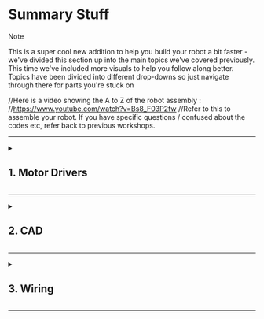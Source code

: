 # Summary Stuff
> [!NOTE]
> This is a super cool new addition to help you build your robot a bit faster - we've divided this section up into the main topics we've covered previously. This time we've included more visuals to help you follow along better.
>Topics have been divided into different drop-downs so just navigate through there for parts you're stuck on

//Here is a video showing the A to Z of the robot assembly : 
//https://www.youtube.com/watch?v=Bs8_F03P2fw
//Refer to this to assemble your robot. If you have specific questions / confused about the codes etc, refer back to previous workshops.

---
<details>
  <summary>

  ## 1. Motor Drivers
  </summary>

**What are they and why do we need them?**

You might recognise this : 
![Annotation 2023-11-10 165841](https://github.com/UBRoboticsWorkshop/WorkShops/assets/110237339/74099e9a-1269-4959-b7bf-f463680be36c)

They're kind of the middle man between motors and the control systems we use. Essentially what they do is convert the low-current signals inputted, to hgiher-current which is needed to drive the motors.
This module in particular (MX1508) can drive 2-Way DC motors ; which is exactly what we're trying to do .It's ideal for battery powered, smaller DC motors.

**Basic Components**

![image](https://github.com/UBRoboticsWorkshop/WorkShops/assets/110237339/a496e2bc-2bfb-4f57-a668-c794668e50cf)


**Wiring and Connections**

![Annotation 2023-11-10 165951](https://github.com/UBRoboticsWorkshop/WorkShops/assets/110237339/59b09c31-e94e-464c-b615-de93f6b9c3d6)

Where L = LOGIC LOW, H = LOGIC HIGH

*IN1, IN2, IN3, IN4:*
These are input pins that control the motor driver.
You would need to input logic high/low signals here to these pins to determine the motor's behavior. This determines whether the motor rotates forward, backward, or stays still. 

*MOTOR A and MOTOR B:*
These are the output pins for the two motor channels (A and B).
The motor channels are where you connect the terminals of your DC motor. Depending on the signals applied to the input pins (IN1, IN2, IN3, IN4), these output pins control the direction and speed of the connected motors.
To simplify further:

>If you want MOTOR A to move forward, you'd set specific combinations of high and low signals on IN1 and IN2.
>If you want MOTOR A to move backward, you'd set a different combination of signals on IN1 and IN2.
>The same logic applies to MOTOR B.
</details>

---
<details>
  <summary>

 ## 2. CAD
  </summary>
  
Not going to lie, you're better off following step-by-step tutorials made by our tech team for this. Please navigate back to 'CAD' 1 & 2 and ask questions if you have any.
</details>

---
<details>
  <summary>

 ## 3. Wiring
  </summary>

*Connecting the servo motor and ESP32*
![image](https://github.com/UBRoboticsWorkshop/WorkShops/assets/110237339/8ef94b07-e5d8-4ef0-a16f-a747f9eac959)

With this diagram, you can see which pins are PWM-capable. If you're changing the pins, ensure you change your code too.
![image](https://github.com/UBRoboticsWorkshop/WorkShops/assets/110237339/9fbd100c-51a5-4517-be64-75bc45ff1b1d)

*Similarly, connecting the TT motors and ESP32*
![image](https://github.com/UBRoboticsWorkshop/WorkShops/assets/110237339/5329ccad-fe0a-4cde-9923-44b0c615c41e)

</details>

---
